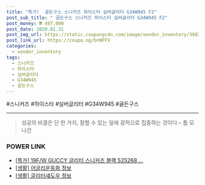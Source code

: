 ```yaml
--- 
title: "특가!  골든구스 스니커즈 하이스타 실버글리터 G34W945 F2" 
post_sub_title: " 골든구스 스니커즈 하이스타 실버글리터 G34W945 F2" 
post_money: ₩ 497,000 
post_date: 2020.01.31 
post_img_url: https://static.coupangcdn.com/image/vendor_inventory/39d2/43599a5f8928a06a97fb10bf3fc7c44353dec071609ac693a0da3fb52df5.jpg 
post_link_url: https://coupa.ng/bnNFFV 
categories: 
  - vendor_inventory 
tags: 
  - 스니커즈 
  - 하이스타 
  - 실버글리터 
  - G34W945 
  - 골든구스 
--- 
```

  #스니커즈 #하이스타 #실버글리터 #G34W945 #골든구스 
<hr> 

> 성공의 비결은 단 한 가지, 잘할 수 있는 일에 광적으로 집중하는 것이다.–  톰 모나건 


### POWER LINK

* <a href="https://blog.naver.com/an0733/221791755484" target="_blank">[특가] 19F/W GUCCY 글리터 스니커즈 블랙 525268 ...</a>
* <a href="https://blog.naver.com/sakai111/221761962983" target="_blank"> [생활] 어글리운동화 정보 </a>
* <a href="https://blog.naver.com/sakai111/221766339975" target="_blank"> [생활] 글리터섀도우 정보 </a>
